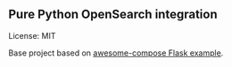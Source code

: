 ## Pure Python OpenSearch integration

License: MIT

Base project based on [awesome-compose Flask example](https://github.com/docker/awesome-compose/tree/master/flask).
